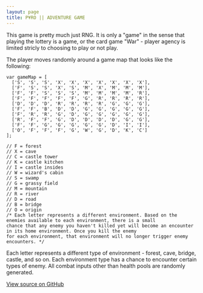 ```yaml
---
layout: page
title: P¥RO || ADVENTURE GAME
---
```


This game is pretty much just RNG. It is only a "game" in the sense that playing the lottery is a game, or the card game
"War" - player agency is limited stricly to choosing to play or not play.

The player moves randomly around a game map that looks like the following:

```
var gameMap = [
  ['S', 'S', 'S', 'X', 'X', 'X', 'X', 'X', 'X', 'X'],
  ['F', 'S', 'S', 'X', 'S', 'M', 'X', 'M', 'M', 'M'],
  ['F', 'F', 'S', 'S', 'S', 'M', 'M', 'M', 'M', 'R'],
  ['F', 'F', 'F', 'F', 'F', 'G', 'R', 'R', 'R', 'R'],
  ['D', 'D', 'D', 'R', 'R', 'R', 'R', 'G', 'G', 'G'],
  ['F', 'F', 'B', 'D', 'D', 'G', 'G', 'G', 'G', 'G'],
  ['F', 'R', 'R', 'G', 'D', 'G', 'G', 'G', 'G', 'G'],
  ['R', 'F', 'F', 'G', 'D', 'D', 'D', 'D', 'G', 'G'],
  ['F', 'F', 'G', 'G', 'G', 'G', 'G', 'D', 'I', 'I'],
  ['O', 'F', 'F', 'F', 'G', 'W', 'G', 'D', 'K', 'C']
];

// F = forest
// X = cave
// C = castle tower
// K = castle kitchen
// I = castle insides
// W = wizard's cabin
// S = swamp
// G = grassy field
// M = mountain
// R = river
// D = road
// B = bridge
// O = origin
/* Each letter represents a different environment. Based on the enemies available to each environment, there is a small 
chance that any enemy you haven't killed yet will become an encounter in its home environment. Once you kill the enemy 
for each environment, that environment will no longer trigger enemy encounters. */
```

Each letter represents a different type of environment - forest, cave, bridge, castle, and so on. Each environment type
has a chance to encounter certain types of enemy. All combat inputs other than health pools are randomly generated.

[View source on GitHub](https://github.com/pyromakesmusic/ADVENTURE-GAME/blob/master/adventuregamescript.js)


<script src="adventuregamescript.js"></script>
